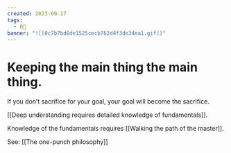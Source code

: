 ```yaml
---
created: 2023-09-17
tags:
  - 0🌲
banner: "![[0c7b7bd6de1525cecb762d4f3de34ea1.gif]]"
---
```

# Keeping the main thing the main thing.

If you don’t sacrifice for your goal, your goal will become the sacrifice.

[[Deep understanding requires detailed knowledge of fundamentals]].

Knowledge of the fundamentals requires [[Walking the path of the master]].

See: [[The one-punch philosophy]]
